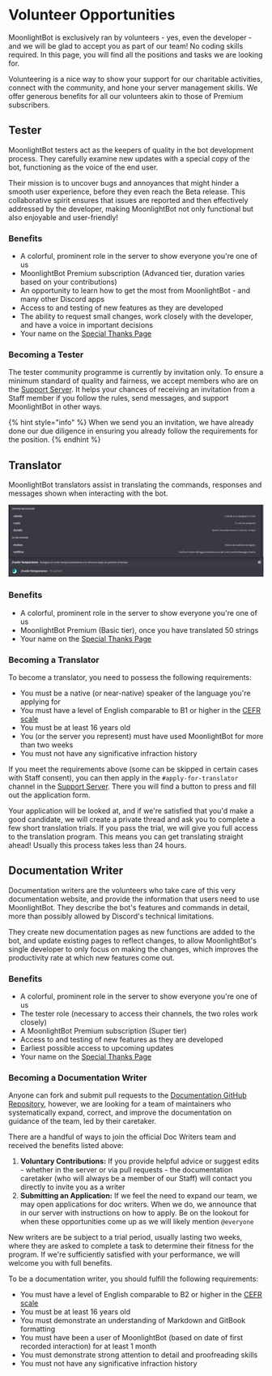 # Volunteer Opportunities

MoonlightBot is exclusively ran by volunteers - yes, even the developer - and we will be glad to accept you as part of our team! No coding skills required. In this page, you will find all the positions and tasks we are looking for.

Volunteering is a nice way to show your support for our charitable activities, connect with the community, and hone your server management skills. We offer generous benefits for all our volunteers akin to those of Premium subscribers.

## Tester

MoonlightBot testers act as the keepers of quality in the bot development process. They carefully examine new updates with a special copy of the bot, functioning as the voice of the end user.

Their mission is to uncover bugs and annoyances that might hinder a smooth user experience, before they even reach the Beta release. This collaborative spirit ensures that issues are reported and then effectively addressed by the developer, making MoonlightBot not only functional but also enjoyable and user-friendly!

### Benefits

* A colorful, prominent role in the server to show everyone you're one of us
* MoonlightBot Premium subscription (Advanced tier, duration varies based on your contributions)
* An opportunity to learn how to get the most from MoonlightBot - and many other Discord apps
* Access to and testing of new features as they are developed
* The ability to request small changes, work closely with the developer, and have a voice in important decisions
* Your name on the [Special Thanks Page](/special-thanks.md#testers)

### Becoming a Tester

The tester community programme is currently by invitation only. To ensure a minimum standard of quality and fairness, we accept members who are on the [Support Server](https://discord.gg/hNQWVVC). It helps your chances of receiving an invitation from a Staff member if you follow the rules, send messages, and support MoonlightBot in other ways.

{% hint style="info" %}
When we send you an invitation, we have already done our due diligence in ensuring you already follow the requirements for the position.
{% endhint %}

## Translator

MoonlightBot translators assist in translating the commands, responses and messages shown when interacting with the bot.

![The /temprole command translated to Italian](</.gitbook/assets/TemproleItalianTranslationExample.png>)

### Benefits

* A colorful, prominent role in the server to show everyone you're one of us
* MoonlightBot Premium (Basic tier), once you have translated 50 strings
* Your name on the [Special Thanks Page](/special-thanks.md#translators)

### Becoming a Translator

To become a translator, you need to possess the following requirements:

* You must be a native (or near-native) speaker of the language you're applying for
* You must have a level of English comparable to B1 or higher in the [CEFR scale](<https://rm.coe.int/CoERMPublicCommonSearchServices/DisplayDCTMContent?documentId=090000168045bb52>)
* You must be at least 16 years old
* You (or the server you represent) must have used MoonlightBot for more than two weeks
* You must not have any significative infraction history

If you meet the requirements above (some can be skipped in certain cases with Staff consent), you can then apply in the `#apply-for-translator` channel in the [Support Server](https://discord.gg/hNQWVVC). There you will find a button to press and fill out the application form.

Your application will be looked at, and if we're satisfied that you'd make a good candidate, we will create a private thread and ask you to complete a few short translation trials. If you pass the trial, we will give you full access to the translation program. This means you can get translating straight ahead! Usually this process takes less than 24 hours.

## Documentation Writer

Documentation writers are the volunteers who take care of this very documentation website, and provide the information that users need to use MoonlightBot. They describe the bot's features and commands in detail, more than possibly allowed by Discord's technical limitations.

They create new documentation pages as new functions are added to the bot, and update existing pages to reflect changes, to allow MoonlightBot's single developer to only focus on making the changes, which improves the productivity rate at which new features come out.

### Benefits

* A colorful, prominent role in the server to show everyone you're one of us
* The tester role (necessary to access their channels, the two roles work closely)
* A MoonlightBot Premium subscription (Super tier)
* Access to and testing of new features as they are developed
* Earliest possible access to upcoming updates
* Your name on the [Special Thanks Page](/special-thanks.md#documentation-writers)

### Becoming a Documentation Writer

Anyone can fork and submit pull requests to the [Documentation GitHub Repository](https://github.com/MoonlightCapital/MoonlightBot-docs/), however, we are looking for a team of maintainers who systematically expand, correct, and improve the documentation on guidance of the team, led by their caretaker.

There are a handful of ways to join the official Doc Writers team and received the benefits listed above:

1. **Voluntary Contributions:** If you provide helpful advice or suggest edits - whether in the server or via pull requests - the documentation caretaker (who will always be a member of our Staff) will contact you directly to invite you as a writer
2. **Submitting an Application:** If we feel the need to expand our team, we may open applications for doc writers. When we do, we announce that in our server with instructions on how to apply. Be on the lookout for when these opportunities come up as we will likely mention `@everyone`

New writers are be subject to a trial period, usually lasting two weeks, where they are asked to complete a task to determine their fitness for the program. If we're sufficiently satisfied with your performance, we will welcome you with full benefits.

To be a documentation writer, you should fulfill the following requirements:

* You must have a level of English comparable to B2 or higher in the [CEFR scale](<https://rm.coe.int/CoERMPublicCommonSearchServices/DisplayDCTMContent?documentId=090000168045bb52>)
* You must be at least 16 years old
* You must demonstrate an understanding of Markdown and GitBook formatting
* You must have been a user of MoonlightBot (based on date of first recorded interaction) for at least 1 month
* You must demonstrate strong attention to detail and proofreading skills
* You must not have any significative infraction history
